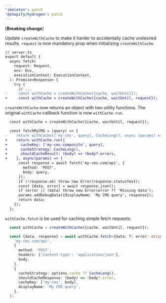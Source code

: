 ```yaml
---
'skeleton': patch
'@shopify/hydrogen': patch
---
```


[**Breaking change**]

Update `createWithCache` to make it harder to accidentally cache undesired results. `request` is now mandatory prop when initializing `createWithCache`.

```diff
// server.ts
export default {
  async fetch(
    request: Request,
    env: Env,
    executionContext: ExecutionContext,
  ): Promise<Response> {
    try {
      // ...
-     const withCache = createWithCache({cache, waitUntil});
+     const withCache = createWithCache({cache, waitUntil, request});
```

`createWithCache` now returns an object with two utility functions. The original `withCache` callback function is now `withCache.run`.

```diff
  const withCache = createWithCache({cache, waitUntil, request});

  const fetchMyCMS = (query) => {
-    return withCache(['my-cms', query], CacheLong(), async (params) => {
+    return withCache.run({
+      cacheKey: ['my-cms-composite', query],
+      cacheStrategy: CacheLong(),
+      shouldCacheResult: (body) => !body?.errors,
+    }, async(params) => {
      const response = await fetch('my-cms.com/api', {
        method: 'POST',
        body: query,
      });
      if (!response.ok) throw new Error(response.statusText);
      const {data, error} = await response.json();
      if (error || !data) throw new Error(error ?? 'Missing data');
      params.addDebugData({displayName: 'My CMS query', response});
      return data;
    });
  };
```

`withCache.fetch` is be used for caching simple fetch requests:

```ts
  const withCache = createWithCache({cache, waitUntil, request});

  const {data, response} = await withCache.fetch<{data: T; error: string}>(
    'my-cms.com/api',
    {
      method: 'POST',
      headers: {'Content-type': 'application/json'},
      body,
    },
    {
      cacheStrategy: options.cache ?? CacheLong(),
      shouldCacheResponse: (body) => !body?.error,
      cacheKey: ['my-cms', body],
      displayName: 'My CMS query',
    },
  );
```
